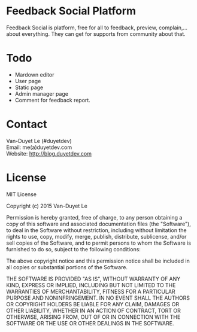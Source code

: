 # Feedback Social Platform

Feedback Social is platform, free for all to feedback, preview, complain,... about everything. They can get for supports from community about that.

# Todo 

* Mardown editor 
* User page 
* Static page 
* Admin manager page
* Comment for feedback report.

# Contact 

Van-Duyet Le (#duyetdev) <br />
Email: me(a)duyetdev.com<br />
Website: http://blog.duyetdev.com <br />

# License
MIT License

Copyright (c) 2015 Van-Duyet Le

Permission is hereby granted, free of charge, to any person obtaining a copy of this software and associated documentation files (the "Software"), to deal in the Software without restriction, including without limitation the rights to use, copy, modify, merge, publish, distribute, sublicense, and/or sell copies of the Software, and to permit persons to whom the Software is furnished to do so, subject to the following conditions:

The above copyright notice and this permission notice shall be included in all copies or substantial portions of the Software.

THE SOFTWARE IS PROVIDED "AS IS", WITHOUT WARRANTY OF ANY KIND, EXPRESS OR IMPLIED, INCLUDING BUT NOT LIMITED TO THE WARRANTIES OF MERCHANTABILITY, FITNESS FOR A PARTICULAR PURPOSE AND NONINFRINGEMENT. IN NO EVENT SHALL THE AUTHORS OR COPYRIGHT HOLDERS BE LIABLE FOR ANY CLAIM, DAMAGES OR OTHER LIABILITY, WHETHER IN AN ACTION OF CONTRACT, TORT OR OTHERWISE, ARISING FROM, OUT OF OR IN CONNECTION WITH THE SOFTWARE OR THE USE OR OTHER DEALINGS IN THE SOFTWARE.
